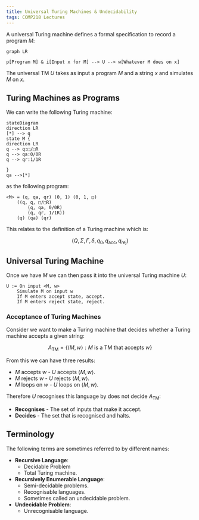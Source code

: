 ```yaml
---
title: Universal Turing Machines & Undecidability
tags: COMP218 Lectures
---
```

A universal Turing machine defines a formal specification to record a program $M$:

```mermaid
graph LR

p[Program M] & i[Input x for M] --> U --> w[Whatever M does on x]
```

The universal TM $U$ takes as input a program $M$ and a string $x$ and simulates $M$ on $x$.

## Turing Machines as Programs
We can write the following Turing machine:

```mermaid
stateDiagram
direction LR
[*] --> q
state M {
direction LR
q --> q:□/□R
q --> qa:0/0R
q --> qr:1/1R

}
qa -->[*]
```

as the following program:

```
<M> = (q, qa, qr) (0, 1) (0, 1, □)
	((q, q, □/□R)
		(q, qa, 0/0R)
		(q, qr, 1/1R))
	(q) (qa) (qr)
```

This relates to the definition of a Turing machine which is:

$$
(Q,\Sigma,\Gamma,\delta,q_0,q_\text{acc},q_\text{rej})
$$

## Universal Turing Machine
Once we have $M$ we can then pass it into the universal Turing machine $U$:

```
U := On input <M, w>
	Simulate M on input w
	If M enters accept state, accept.
	If M enters reject state, reject.
```

### Acceptance of Turing Machines
Consider we want to make a Turing machine that decides whether a Turing machine accepts a given string:

$$
A_\text{TM}=\{\langle M,w\rangle:M\text{ is a TM that accepts }w\}
$$

From this we can have three results:

* $M$ accepts $w$ - $U$ accepts $\langle M,w\rangle$.
* $M$ rejects $w$ - $U$ rejects $\langle M,w\rangle$.
* $M$ loops on $w$ - $U$ loops on $\langle M,w\rangle$.

Therefore $U$ recognises this language by does not decide $A_\text{TM}$:

* **Recognises** - The set of inputs that make it accept.
* **Decides** - The set that is recognised and halts.

## Terminology
The following terms are sometimes referred to by different names:

* **Recursive Language**:
	* Decidable Problem
	* Total Turing machine.
* **Recursively Enumerable Language**:
	* Semi-decidable problems.
	* Recognisable languages.
	* Sometimes called an undecidable problem.
* **Undecidable Problem**:
	* Unrecognisable language.